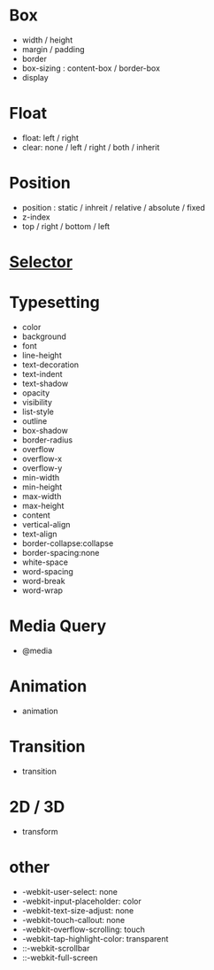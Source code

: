 # Box

- width / height
- margin / padding
- border
- box-sizing : content-box / border-box
- display

# Float

- float: left / right
- clear: none / left / right / both / inherit

# Position

- position : static / inhreit / relative / absolute / fixed
- z-index
- top / right / bottom / left

# [Selector](#css/selector)

# Typesetting

- color
- background
- font
- line-height
- text-decoration
- text-indent
- text-shadow
- opacity
- visibility
- list-style
- outline
- box-shadow
- border-radius
- overflow
- overflow-x
- overflow-y
- min-width
- min-height
- max-width
- max-height
- content
- vertical-align
- text-align
- border-collapse:collapse
- border-spacing:none
- white-space
- word-spacing
- word-break
- word-wrap

# Media Query

- @media

# Animation

- animation

# Transition

- transition

# 2D / 3D

- transform

# other

- -webkit-user-select: none
- -webkit-input-placeholder: color
- -webkit-text-size-adjust: none
- -webkit-touch-callout: none
- -webkit-overflow-scrolling: touch
- -webkit-tap-highlight-color: transparent
- ::-webkit-scrollbar
- ::-webkit-full-screen
